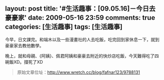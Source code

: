 layout: post
title: '#生活趣事：[09.05.16]－今日去豪豪家'
date: 2009-05-16 23:59
comments: true
categories: [生活趣事]
tags: [生活趣事]
---
今早，日文課完。和端木以及一些漫畫社的人去吃飯，吃完回到家休息一下，就到豪豪家去教他數學。

晚上，就和母親、{阿姨}、佩君阿姨和豪豪去附近的快炒店吃飯，今天難得吃了四碗飯XD。撐死了XD

> 原始文章位址：http://www.wretch.cc/blog/fafnar123/9788131